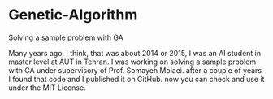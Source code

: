 # Genetic-Algorithm
Solving a sample problem with GA

Many years ago, I think, that was about 2014 or 2015, I was an AI student in master level at AUT in Tehran. I was working on solving a sample problem with GA under supervisory of Prof. Somayeh Molaei. after a couple of years I found that code and I published it on GitHub. now you can check and use it under the MIT License.
